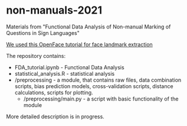 # non-manuals-2021
Materials from "Functional Data Analysis of Non-manual Marking of Questions in Sign Languages"

[We used this OpenFace tutorial for face landmark extraction](https://colab.research.google.com/gist/jcheong0428/c16146b386ea60fab888b56e8e5ee747/openface_shared.ipynb)

The repository contains:
*  FDA_tutorial.ipynb - Functional Data Analysis
*  statistical_analysis.R - statistical analysis
*  /preprocessing - a module, that contains raw files, data combination scripts, bias prediction models, cross-validation scripts, distance calculations, scripts for plotting.
    *  /preprocessing/main.py - a script with basic functionality of the module

More detailed description is in progress.
